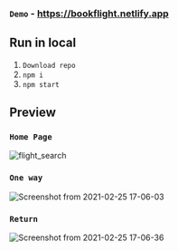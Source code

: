

### `Demo` - https://bookflight.netlify.app

## Run in local

1. `Download repo`
2. `npm i`
3. `npm start`

## Preview

### `Home Page`

![flight_search](https://user-images.githubusercontent.com/53392598/110248795-d9c11b80-7f98-11eb-8ca8-84b4ae6e8406.png)

### `One way`

![Screenshot from 2021-02-25 17-06-03](https://user-images.githubusercontent.com/53392598/109154287-15d3cf80-7794-11eb-9e35-a75b4bfa2bdb.png)

### `Return`

![Screenshot from 2021-02-25 17-06-36](https://user-images.githubusercontent.com/53392598/109154628-92ff4480-7794-11eb-8a57-f2aa0dc69f2c.png)
